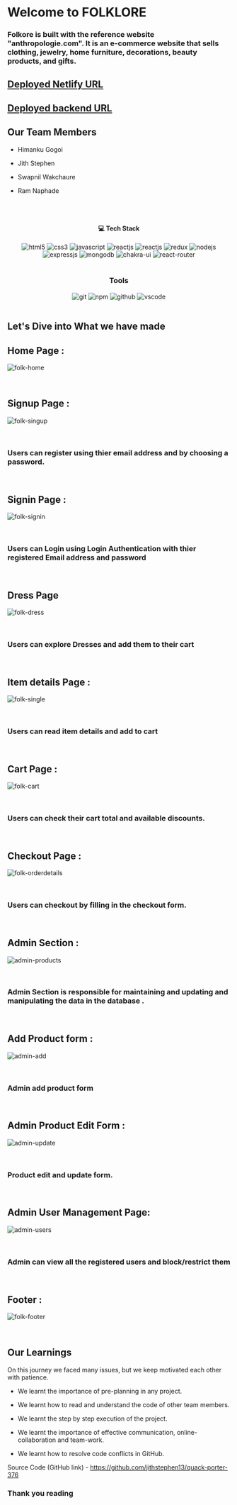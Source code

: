 # Welcome to FOLKLORE

<h3>Folkore is built with the reference website "anthropologie.com". It is an e-commerce website that sells clothing, jewelry, home furniture, decorations, beauty products, and gifts.</h3>

## [Deployed Netlify URL]( https://folkl0re.netlify.app )
## [Deployed backend URL](https://vast-puce-mussel-tie.cyclic.app)

## Our Team Members
- Himanku Gogoi 

- Jith Stephen

- Swapnil Wakchaure

- Ram Naphade

<br/>


<br/>
<h4 align="center">💻 Tech Stack</h4>
 <div align="center">
 <img src="https://img.shields.io/badge/html5-%23E34F26.svg?style=for-the-badge&logo=html5&logoColor=white"  alt="html5">
 <img src = "https://img.shields.io/badge/css3-%231572B6.svg?style=for-the-badge&logo=css3&logoColor=white"  alt="css3">
 <img src="https://img.shields.io/badge/javascript-%23323330.svg?style=for-the-badge&logo=javascript&logoColor=%23F7DF1E" alt="javascript" />
 <img src="https://img.shields.io/badge/React-20232A?style=for-the-badge&logo=react&logoColor=61DAFB" alt="reactjs" />
 <img src="https://img.shields.io/badge/React-20232A?style=for-the-badge&logo=react&logoColor=61DAFB" alt="reactjs" />
    <img src="https://img.shields.io/badge/Redux-593D88?style=for-the-badge&logo=redux&logoColor=white" alt="redux" />
    <img src="https://img.shields.io/badge/Node.js-339933?style=for-the-badge&logo=nodedotjs&logoColor=white" alt="nodejs" />
    <img src="https://img.shields.io/badge/Express.js-000000?style=for-the-badge&logo=express&logoColor=white" alt="expressjs" />
    <img src="https://img.shields.io/badge/MongoDB-4EA94B?style=for-the-badge&logo=mongodb&logoColor=white" alt="mongodb" />   
    <img src="https://img.shields.io/badge/Chakra%20UI-3bc7bd?style=for-the-badge&logo=chakraui&logoColor=white" alt="chakra-ui" />
  <img src="https://img.shields.io/badge/React_Router-CA4245?style=for-the-badge&logo=react-router&logoColor=white"  alt="react-router" />
</div>
<br/>



<div align="center"><h3 align="center">Tools</h3> 
   <img src="https://img.shields.io/badge/netlify-%23000000.svg?style=for-the-badge&logo=netlify&logoColor=#00C7B7" align="center" alt="git"/>
  <img src = "https://img.shields.io/badge/NPM-%23000000.svg?style=for-the-badge&logo=npm&logoColor=white" align="center" alt="npm">
  <img src="https://img.shields.io/badge/GitHub-100000?style=for-the-badge&logo=github&logoColor=white"  align="center" alt="github"/>
   <img src="https://img.shields.io/badge/Visual%20Studio-5C2D91.svg?style=for-the-badge&logo=visual-studio&logoColor=white"  align="center" alt="vscode"/>
    
      
</div>
<br/>



## Let's Dive into What we have made

## Home Page :
![folk-home](https://user-images.githubusercontent.com/57268357/221432161-29a0ef3a-097f-416c-b51a-41f6ad053e87.PNG)


<br/>


## Signup Page :
![folk-singup](https://user-images.githubusercontent.com/57268357/221432185-17dbcde0-35b2-400e-a722-a4f44d741f00.PNG)


<br/>
<h3>Users can register using thier email address and by choosing a password.</h3>
<br/>


## Signin Page :
![folk-signin](https://user-images.githubusercontent.com/57268357/221432208-bba74b07-7d3a-46e0-8efc-872623026562.PNG)


<br/>
<h3>Users can Login using Login Authentication with thier registered Email address and password</h3>
<br/>


## Dress Page 
![folk-dress](https://user-images.githubusercontent.com/57268357/221432242-1ba92093-5f9f-442c-8f33-cbe92e15b98e.PNG)


<br/>
<h3>Users can explore Dresses and add them to their cart</h3>
<br/>

## Item details Page :
![folk-single](https://user-images.githubusercontent.com/57268357/221432306-a66e12d0-432c-4871-aa29-89382e0aa06c.PNG)

<br/>
<h3>Users can read item details and add to cart</h3>
<br/>


## Cart Page :
![folk-cart](https://user-images.githubusercontent.com/57268357/221432354-3776b9e7-5127-4151-8a8d-c2131b06fba3.PNG)

<br/>
<h3>Users can check their cart total and available discounts.</h3>
<br/>


## Checkout Page :
![folk-orderdetails](https://user-images.githubusercontent.com/57268357/221432367-7f69e4e9-d9ca-4a6a-bd1a-014e30358681.PNG)

<br/>
<h3>Users can checkout by filling in the checkout form.</h3>
<br/>


## Admin Section :
![admin-products](https://user-images.githubusercontent.com/57268357/221432388-d7a5f338-f628-4016-93ef-a12aa22fa364.PNG)

<br/>
<h3>Admin Section is responsible for maintaining and updating and manipulating the data in the database .</h3>
<br/>


## Add Product form :
![admin-add](https://user-images.githubusercontent.com/57268357/221432499-94c366cd-f472-4256-ba64-635e2bdff74e.PNG)

<br/>
<h3>Admin add product form</h3>
<br/>


## Admin Product Edit Form :
![admin-update](https://user-images.githubusercontent.com/57268357/221432504-925ce230-1fd1-47ac-b33b-11f4d0020da0.PNG)

<br/>
<h3>Product edit and update form.</h3>
<br/>

## Admin User Management Page:
![admin-users](https://user-images.githubusercontent.com/57268357/221432574-ff049d6d-e592-4d13-9857-53afc6d8e2aa.PNG)

<br/>
<h3>Admin can view all the registered users and block/restrict them</h3>
<br/>

## Footer :
![folk-footer](https://user-images.githubusercontent.com/57268357/221432589-4e9e930f-1b38-4da0-9efc-e0c71869cb42.PNG)

<br/>

## Our Learnings
On this journey we faced many issues, but we keep motivated each other with patience. 

- We learnt the importance of pre-planning in any project.

- We learnt how to read and understand the code of other team members.

- We learnt the step by step execution of the project.

- We learnt the importance of effective communication, online-collaboration and team-work.

- We learnt how to resolve code conflicts in GitHub.

Source Code (GitHub link) - https://github.com/jithstephen13/quack-porter-376


### Thank you reading
